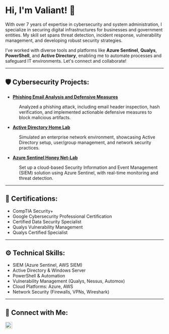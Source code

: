 <h1>Hi, I'm Valiant! 👋</h1>

<p>With over 7 years of expertise in cybersecurity and system administration, I specialize in securing digital infrastructures for businesses and government entities. My skill set spans threat detection, incident response, vulnerability management, and developing robust security strategies.</p>

<p>I’ve worked with diverse tools and platforms like <b>Azure Sentinel</b>, <b>Qualys</b>, <b>PowerShell</b>, and <b>Active Directory</b>, enabling me to automate processes and safeguard IT environments. Let's connect and collaborate!</p>

---

<h2>🛡️ Cybersecurity Projects:</h2>

<ul>
  <li>
    <a href="https://github.com/Vluthor/Phishing-Email-Analysis-and-Defensive-Measures"><b>Phishing Email Analysis and Defensive Measures</b></a>
    <p style="margin-left: 20px;">Analyzed a phishing attack, including email header inspection, hash verification, and implemented actionable defensive measures to block malicious artifacts.</p>
  </li>
  <li>
    <a href="https://github.com/Vluthor/Active-Directory-Lab"><b>Active Directory Home Lab</b></a>
    <p style="margin-left: 20px;">Simulated an enterprise network environment, showcasing Active Directory setup, user/group management, and network security practices.</p>
  </li>
  <li>
    <a href="https://github.com/Vluthor/SIEM-Azure-Sentinel-Lab"><b>Azure Sentinel Honey Net-Lab</b></a>
    <p style="margin-left: 20px;">Set up a cloud-based Security Information and Event Management (SIEM) solution using Azure Sentinel, with real-time monitoring and threat detection.</p>
  </li>
</ul>

---

<h2>📜 Certifications:</h2>

<ul>
  <li>CompTIA Security+</li>
  <li>Google Cybersecurity Professional Certification</li>
  <li>Certified Data Security Specialist</li>
  <li>Qualys Vulnerability Management</li>
  <li>Qualys Certified Specialist</li>
</ul>

---

<h2>⚙️ Technical Skills:</h2>

<ul>
  <li>SIEM (Azure Sentinel, AWS SIEM)</li>
  <li>Active Directory & Windows Server</li>
  <li>PowerShell & Automation</li>
  <li>Vulnerability Management (Qualys, Nessus, Automox)</li>
  <li>Cloud Platforms: Azure, AWS</li>
  <li>Network Security (Firewalls, VPNs, Wireshark)</li>
</ul>

---

<h2>🤝 Connect with Me:</h2>

<p>
  <a href="https://linkedin.com/in/valiant-cb">
    <img align="left" alt="LinkedIn" width="22px" src="https://upload.wikimedia.org/wikipedia/commons/c/ca/LinkedIn_logo_initials.png" />
  </a>
</p>
